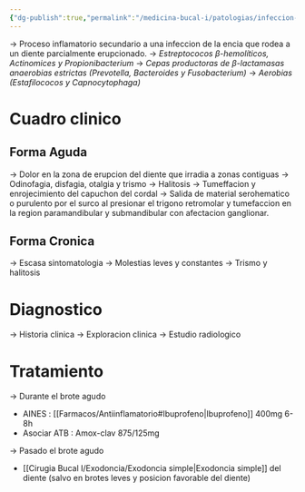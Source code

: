 ```yaml
---
{"dg-publish":true,"permalink":"/medicina-bucal-i/patologias/infeccion-bacterianas/pericoronaritis/"}
---
```


→ Proceso inflamatorio secundario a una infeccion de la encia que rodea a un diente parcialmente erupcionado. 
→ *Estreptococos β-hemolíticos, Actinomices y Propionibacterium*
→ *Cepas productoras de β-lactamasas anaerobias estrictas (Prevotella, Bacteroides y Fusobacterium)*
→ *Aerobias (Estafilococos y Capnocytophaga)*

# Cuadro clinico
## Forma Aguda
→ Dolor en la zona de erupcion del diente que irradia a zonas contiguas
→ Odinofagia, disfagia, otalgia y trismo
→ Halitosis
→ Tumeffacion y enrojecimiento del capuchon del cordal
→ Salida de material serohematico o purulento por el surco al presionar el trigono retromolar y tumefaccion en la region paramandibular y submandibular con afectacion ganglionar.

## Forma Cronica 
→ Escasa sintomatologia
→ Molestias leves y constantes
→ Trismo y halitosis 

# Diagnostico
→ Historia clinica
→ Exploracion clinica
→ Estudio radiologico

# Tratamiento
→ Durante el brote agudo
- AINES : [[Farmacos/Antiinflamatorio#Ibuprofeno\|Ibuprofeno]] 400mg 6-8h
- Asociar ATB : Amox-clav 875/125mg

→ Pasado el brote agudo
- [[Cirugia Bucal I/Exodoncia/Exodoncia simple\|Exodoncia simple]] del diente (salvo en brotes leves y posicion favorable del diente)


